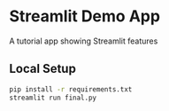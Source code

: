 # Streamlit Demo App
A tutorial app showing Streamlit features

## Local Setup
```bash
pip install -r requirements.txt
streamlit run final.py
